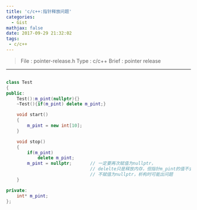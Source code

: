 ```yaml
---
title: 'c/c++:指针释放问题'
categories:
  - Gist
mathjax: false
date: 2017-09-29 21:32:02
tags:
 - c/c++
---
```


> File : pointer-release.h
> Type : c/c++
> Brief : pointer release

<!-- more -->

---

```cpp

class Test
{
public: 
    Test():m_pint(nullptr){}
    ~Test(){if(m_pint) delete m_pint;}

    void start()
    {
        m_pint = new int[10];
    }

    void stop()
    {
        if(m_pint)
            delete m_pint;
        m_pint = nullptr;       // 一定要再次赋值为nullptr，
                                // delelte只是释放内存，但指针m_pint的值不会改变
                                // 不赋值为nullptr，析构时可能出问题
    }

private:
    int* m_pint;
};


```

